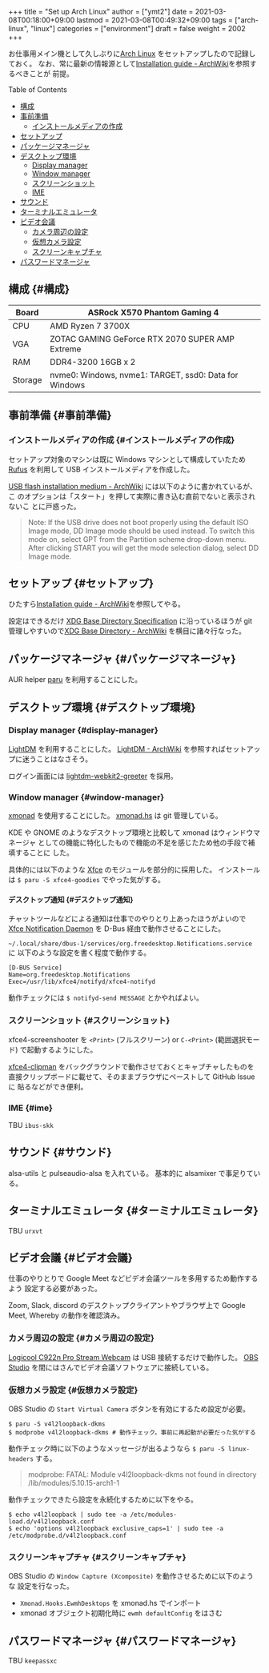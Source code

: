 +++
title = "Set up Arch Linux"
author = ["ymt2"]
date = 2021-03-08T00:18:00+09:00
lastmod = 2021-03-08T00:49:32+09:00
tags = ["arch-linux", "linux"]
categories = ["environment"]
draft = false
weight = 2002
+++

お仕事用メイン機として久しぶりに[Arch Linux](https://wiki.archlinux.org/index.php/installation%5Fguide) をセットアップしたので記録しておく。
なお、常に最新の情報源として[Installation guide - ArchWiki](https://wiki.archlinux.org/index.php/installation%5Fguide)を参照するべきことが
前提。

<div class="ox-hugo-toc toc">
<div></div>

<div class="heading">Table of Contents</div>

- [構成](#構成)
- [事前準備](#事前準備)
    - [インストールメディアの作成](#インストールメディアの作成)
- [セットアップ](#セットアップ)
- [パッケージマネージャ](#パッケージマネージャ)
- [デスクトップ環境](#デスクトップ環境)
    - [Display manager](#display-manager)
    - [Window manager](#window-manager)
    - [スクリーンショット](#スクリーンショット)
    - [IME](#ime)
- [サウンド](#サウンド)
- [ターミナルエミュレータ](#ターミナルエミュレータ)
- [ビデオ会議](#ビデオ会議)
    - [カメラ周辺の設定](#カメラ周辺の設定)
    - [仮想カメラ設定](#仮想カメラ設定)
    - [スクリーンキャプチャ](#スクリーンキャプチャ)
- [パスワードマネージャ](#パスワードマネージャ)

</div>
<!--endtoc-->


## 構成 {#構成}

| Board   | ASRock X570 Phantom Gaming 4                          |
|---------|-------------------------------------------------------|
| CPU     | AMD Ryzen 7 3700X                                     |
| VGA     | ZOTAC GAMING GeForce RTX 2070 SUPER AMP Extreme       |
| RAM     | DDR4-3200 16GB x 2                                    |
| Storage | nvme0: Windows, nvme1: TARGET, ssd0: Data for Windows |


## 事前準備 {#事前準備}


### インストールメディアの作成 {#インストールメディアの作成}

セットアップ対象のマシンは既に Windows マシンとして構成していたため [Rufus](https://rufus.ie/)
を利用して USB インストールメディアを作成した。

[USB flash installation medium - ArchWiki](https://wiki.archlinux.org/index.php/USB%5Fflash%5Finstallation%5Fmedium#Using%5FRufus) には以下のように書かれているが、こ
のオプションは「スタート」を押して実際に書き込む直前でないと表示されないこ
とに戸惑った。

> Note: If the USB drive does not boot properly using the default ISO Image mode, DD Image mode should be used instead. To switch this mode on, select GPT from the Partition scheme drop-down menu. After clicking START you will get the mode selection dialog, select DD Image mode.


## セットアップ {#セットアップ}

ひたすら[Installation guide - ArchWiki](https://wiki.archlinux.org/index.php/installation%5Fguide)を参照してやる。

設定はできるだけ [XDG Base Directory Specification](https://specifications.freedesktop.org/basedir-spec/basedir-spec-latest.html) に沿っているほうが
git 管理しやすいので[XDG Base Directory - ArchWiki](https://wiki.archlinux.org/index.php/XDG%5FBase%5FDirectory) を横目に諸々行なった。


## パッケージマネージャ {#パッケージマネージャ}

AUR helper [paru](https://github.com/morganamilo/paru) を利用することにした。


## デスクトップ環境 {#デスクトップ環境}


### Display manager {#display-manager}

[LightDM](https://github.com/canonical/lightdm) を利用することにした。
[LightDM - ArchWiki](https://wiki.archlinux.org/index.php/LightDM) を参照すればセットアップに迷うことはなさそう。

ログイン画面には [lightdm-webkit2-greeter](https://archlinux.org/packages/?name=lightdm-webkit2-greeter) を採用。


### Window manager {#window-manager}

[xmonad](https://xmonad.org/) を使用することにした。
[xmonad.hs](https://github.com/ymt2/dots/blob/master/dot.config/xmonad/xmonad.hs) は git 管理している。

KDE や GNOME のようなデスクトップ環境と比較して xmonad はウィンドウマネージャ
としての機能に特化したもので機能の不足を感じたため他の手段で補填することに
した。

具体的には以下のような [Xfce](https://www.xfce.org/) のモジュールを部分的に採用した。
インストールは `$ paru -S xfce4-goodies` でやった気がする。


#### デスクトップ通知 {#デスクトップ通知}

チャットツールなどによる通知は仕事でのやりとり上あったほうがよいので [Xfce
Notification Daemon](https://docs.xfce.org/apps/notifyd/start) を D-Bus 経由で動作させることにした。

`~/.local/share/dbus-1/services/org.freedesktop.Notifications.service` に
以下のような設定を書く程度で動作する。

```nil
[D-BUS Service]
Name=org.freedesktop.Notifications
Exec=/usr/lib/xfce4/notifyd/xfce4-notifyd
```

動作チェックには `$ notifyd-send MESSAGE` とかやればよい。


### スクリーンショット {#スクリーンショット}

xfce4-screenshooter を `<Print>` (フルスクリーン) or `C-<Print>` (範囲選択モード) で起動するようにした。

[xfce4-clipman](https://docs.xfce.org/panel-plugins/xfce4-clipman-plugin) をバックグラウンドで動作させておくとキャプチャしたものを
直接クリップボードに載せて、そのままブラウザにペーストして GitHub Issue に
貼るなどができ便利。


### IME {#ime}

TBU `ibus-skk`


## サウンド {#サウンド}

alsa-utils と pulseaudio-alsa を入れている。
基本的に alsamixer で事足りている。


## ターミナルエミュレータ {#ターミナルエミュレータ}

TBU `urxvt`


## ビデオ会議 {#ビデオ会議}

仕事のやりとりで Google Meet などビデオ会議ツールを多用するため動作するよう
設定する必要があった。

Zoom, Slack, discord のデスクトップクライアントやブラウザ上で Google Meet,
Whereby の動作を確認済み。


### カメラ周辺の設定 {#カメラ周辺の設定}

[Logicool C922n Pro Stream Webcam](https://www.logicool.co.jp/ja-jp/product/c922n-pro-stream-webcam) は USB 接続するだけで動作した。
[OBS Studio](https://obsproject.com/) を間にはさんでビデオ会議ソフトウェアに接続している。


### 仮想カメラ設定 {#仮想カメラ設定}

OBS Studio の `Start Virtual Camera` ボタンを有効にするため設定が必要。

```shell
$ paru -S v4l2loopback-dkms
$ modprobe v4l2loopback-dkms # 動作チェック。事前に再起動が必要だった気がする
```

動作チェック時に以下のようなメッセージが出るようなら
`$ paru -S linux-headers` する。

> modprobe: FATAL: Module v4l2loopback-dkms not found in directory /lib/modules/5.10.15-arch1-1

動作チェックできたら設定を永続化するために以下をやる。

```shell
$ echo v4l2loopback | sudo tee -a /etc/modules-load.d/v4l2loopback.conf
$ echo 'options v4l2loopback exclusive_caps=1' | sudo tee -a /etc/modprobe.d/v4l2loopback.conf
```


### スクリーンキャプチャ {#スクリーンキャプチャ}

OBS Studio の `Window Capture (Xcomposite)` を動作させるために以下のような
設定を行なった。

-   `Xmonad.Hooks.EwmhDesktops` を xmonad.hs でインポート
-   xmonad オブジェクト初期化時に `ewmh defaultConfig` をはさむ


## パスワードマネージャ {#パスワードマネージャ}

TBU `keepassxc`
